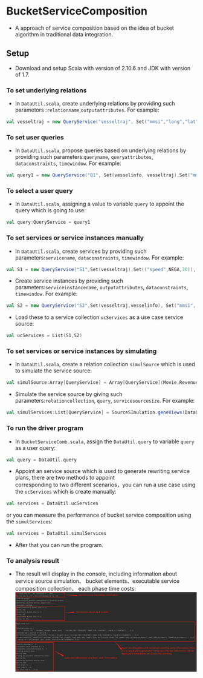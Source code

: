 # BucketServiceComposition
* A approach of service composition based on the idea of bucket algorithm in traditional data integration.
## Setup
* Download and setup Scala with version of 2.10.6 and JDK with version of 1.7.<br>

### To set underlying relations
* In `DataUtil.scala`, create underlying relations by providing such parametors :`relationname`,`outputattributes`. For example:<br>
```scala
val vesseltraj = new QueryService("vesseltraj", Set("mmsi","long","lat","speed"))
```
### To set user queries
* In `DataUtil.scala`, propose queries based on underlying relations by providing such parameters:`queryname`, `queryattributes`, `dataconstraints`, `timewindow`. For example:<br>
```scala
val query1 = new QueryService("Q1", Set(vesselinfo, vesseltraj),Set("mmsi","callsign"),Set(("speed",40,POSI)),(5,4))
```
### To select a user query 
* In `DataUtil.scala`, assigning a value to variable `query` to appoint the query which is going to use:<br>
```scala
val query:QueryService = query1
```
### To set services or service instances manually
* In `DataUtil.scala`, create services by providing such parameters:`servicename`, `dataconstraints`, `timewindow`. For example:<br>
```scala
val S1 = new QueryService("S1",Set(vesseltraj),Set(("speed",NEGA,30)),(5,2))
```
* Create service instances by providing such parameters:`serviceinstancename`, `outputattributes`, `dataconstraints`, `timewindow`. For example:<br>
```scala
val S2 = new QueryService("S2",Set(vesseltraj,vesselinfo), Set("mmsi", "draught", "speed"),Set(("imo",NEGA,2000)),(5,2))
```
* Load these to a service collection `ucServices` as a use case service source:<br>
```scala
val ucServices = List(S1,S2)
```
### To set services or service instances by simulating
* In `DataUtil.scala`, create a relation collection `simulSource` which is used to simulate the service source:<br>
```scala
val simulSource:Array[QueryService] = Array[QueryService](Movie,Revenues,Director,vesseltraj,vesseltravelinfo,vesselinfo)
```
* Simulate the service source by giving such parameters:`relationcollection`, `query`, `servicesourcesize`. For example:<br>
```scala
val simulServices:List[QueryService] = SourceSImulation.geneViews(DataUtil.simulSource,query,1000)
```
### To run the driver program
* In `BucketServiceComb.scala`, assign the `DataUtil.query` to variable `query` as a user query:<br>
```scala
val query = DataUtil.query
```
* Appoint an service source which is used to generate rewriting service plans, there are two methods to appoint<br> corresponding to two different scenarios，you can run a use case using the `ucServices` which is create manually:<br>
```scala
val services = DataUtil.ucServices
```
or you can measure the performance of bucket service composition using the `simulServices`:<br>
```scala
val services = DataUtil.simulServices
```
* After that you can run the program.
### To analysis result
* The result will display in the console, including information about service source simulation、 bucket elements、executable service composition collection、 each phase time costs:<br>
![Image text](https://raw.githubusercontent.com/declouddataservice/servicecomposition/master/imgs/readme.png)

